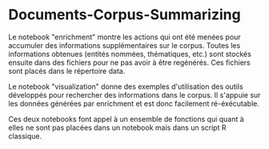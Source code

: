 # Documents-Corpus-Summarizing

Le notebook "enrichment" montre les actions qui ont été menées pour accumuler des informations supplémentaires sur le corpus.
Toutes les informations obtenues (entités nommées, thématiques, etc.) sont stockés ensuite dans des fichiers pour ne pas avoir à être regénérés.
Ces fichiers sont placés dans le répertoire data.

Le notebook "visualization" donne des exemples d'utilisation des outils développés pour rechercher des informations dans le corpus.
Il s'appuie sur les données générées par enrichment et est donc facilement ré-éxécutable.

Ces deux notebooks font appel à un ensemble de fonctions qui quant à elles ne sont pas placées dans un notebook mais dans un script R classique.